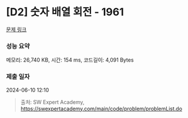 # [D2] 숫자 배열 회전 - 1961 

[문제 링크](https://swexpertacademy.com/main/code/problem/problemDetail.do?contestProbId=AV5Pq-OKAVYDFAUq) 

### 성능 요약

메모리: 26,740 KB, 시간: 154 ms, 코드길이: 4,091 Bytes

### 제출 일자

2024-06-10 12:10



> 출처: SW Expert Academy, https://swexpertacademy.com/main/code/problem/problemList.do